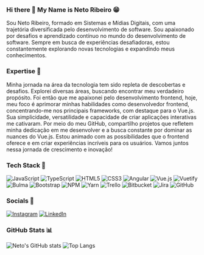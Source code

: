 ### Hi there 👋 My Name is Neto Ribeiro 😁

Sou Neto Ribeiro, formado em Sistemas e Mídias Digitais, com uma trajetória diversificada pelo desenvolvimento de software. Sou apaixonado por desafios e aprendizado contínuo no mundo do desenvolvimento de software. Sempre em busca de experiências desafiadoras, estou constantemente explorando novas tecnologias e expandindo meus conhecimentos.

### Expertise 🚀

Minha jornada na área da tecnologia tem sido repleta de descobertas e desafios. Explorei diversas áreas, buscando encontrar meu verdadeiro propósito. Foi então que me apaixonei pelo desenvolvimento frontend, hoje, meu foco é aprimorar minhas habilidades como desenvolvedor frontend, concentrando-me nos principais frameworks, com destaque para o Vue.js. Sua simplicidade, versatilidade e capacidade de criar aplicações interativas me cativaram. Por meio do meu GitHub, compartilho projetos que refletem minha dedicação em me desenvolver e a busca constante por dominar as nuances do Vue.js. Estou animado com as possibilidades que o frontend oferece e em criar experiências incríveis para os usuários. Vamos juntos nessa jornada de crescimento e inovação! 


### Tech Stack 🧰
![JavaScript](https://img.shields.io/badge/javascript-%23323330.svg?style=for-the-badge&logo=javascript&logoColor=%23F7DF1E)
![TypeScript](https://img.shields.io/badge/typescript-%23007ACC.svg?style=for-the-badge&logo=typescript&logoColor=white)
![HTML5](https://img.shields.io/badge/html5-%23E34F26.svg?style=for-the-badge&logo=html5&logoColor=white)
![CSS3](https://img.shields.io/badge/css3-%231572B6.svg?style=for-the-badge&logo=css3&logoColor=white)
![Angular](https://img.shields.io/badge/angular-%23DD0031.svg?style=for-the-badge&logo=angular&logoColor=white)
![Vue.js](https://img.shields.io/badge/vuejs-%2335495e.svg?style=for-the-badge&logo=vuedotjs&logoColor=%234FC08D)
![Vuetify](https://img.shields.io/badge/Vuetify-1867C0?style=for-the-badge&logo=vuetify&logoColor=AEDDFF)
![Bulma](https://img.shields.io/badge/bulma-00D0B1?style=for-the-badge&logo=bulma&logoColor=white)
![Bootstrap](https://img.shields.io/badge/bootstrap-%238511FA.svg?style=for-the-badge&logo=bootstrap&logoColor=white)
![NPM](https://img.shields.io/badge/NPM-%23CB3837.svg?style=for-the-badge&logo=npm&logoColor=white)
![Yarn](https://img.shields.io/badge/yarn-%232C8EBB.svg?style=for-the-badge&logo=yarn&logoColor=white)
![Trello](https://img.shields.io/badge/Trello-%23026AA7.svg?style=for-the-badge&logo=Trello&logoColor=white)
![Bitbucket](https://img.shields.io/badge/bitbucket-%230047B3.svg?style=for-the-badge&logo=bitbucket&logoColor=white)
![Jira](https://img.shields.io/badge/jira-%230A0FFF.svg?style=for-the-badge&logo=jira&logoColor=white)
![GitHub](https://img.shields.io/badge/github-%23121011.svg?style=for-the-badge&logo=github&logoColor=white)



### Socials 📱
[![Instagram](https://img.shields.io/badge/Instagram-%23E4405F.svg?style=for-the-badge&logo=Instagram&logoColor=white)](https://www.instagram.com/euribeironeto/)
[![LinkedIn](https://img.shields.io/badge/linkedin-%230077B5.svg?style=for-the-badge&logo=linkedin&logoColor=white)](https://www.linkedin.com/in/neto-rodriguez/)

### GitHub Stats 📊
![Neto's GitHub stats](https://github-readme-stats.vercel.app/api?username=NetoRibeiroZ&show_icons=true&theme=radical)
![Top Langs](https://github-readme-stats.vercel.app/api/top-langs/?username=NetoRibeiroZ&layout=compact)





